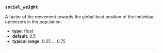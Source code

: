### `social_weight`

A factor of the movement towards the global best 
position of the individual optimizers in the population.

  - **type**: float
  - **default**: 0.5
  - **typical range**: 0.25 ... 0.75

---